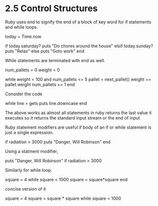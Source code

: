 # 2.5 Control Structures

Ruby uses end to signify the end of a block of key word for if statements and while loops.

today = Time.now

if today.saturday?
  puts "Do chores around the house"
elsif today.sunday?
  puts "Relax"
else
  puts "Goto work"
end

While statements are terminated with end as well.

num_pallets = 0
weight      = 0

while weight < 100 and num_pallets <= 5
  pallet = next_pallet()
  weight += pallet.weight
  num_pallets += 1
end

Consider the code

while line = gets
  puts line.downcase
end

The above works as almost all statements in ruby returns the last value it executes so it returns the standard input stream or the end of input


Ruby statement modifiers are useful if body of an if or while statement is just a single expression.

if radiation > 3000
  puts "Danger, Will Robinson"
end

Using a statment modifier,

puts "Danger, Will Robinson" if radiation > 3000

Similarly for while loop.

square = 4
while square < 1000
  square = square*square
end

concise version of it 

square = 4
square = square * square  while square < 1000
